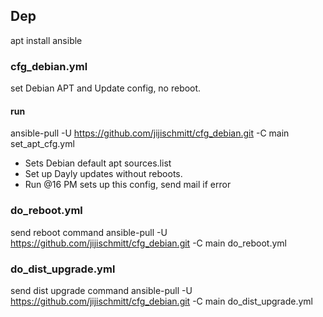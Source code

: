 ## Dep
apt install ansible

### cfg_debian.yml
set Debian APT and Update config, no reboot. 

#### run 
ansible-pull -U https://github.com/jijischmitt/cfg_debian.git -C main set_apt_cfg.yml

- Sets Debian default apt sources.list 
- Set up Dayly updates without reboots. 
- Run @16 PM sets up this config, send mail if error 

### do_reboot.yml 
send reboot command 
ansible-pull -U https://github.com/jijischmitt/cfg_debian.git -C main do_reboot.yml 

### do_dist_upgrade.yml
send dist upgrade command 
ansible-pull -U https://github.com/jijischmitt/cfg_debian.git -C main do_dist_upgrade.yml
